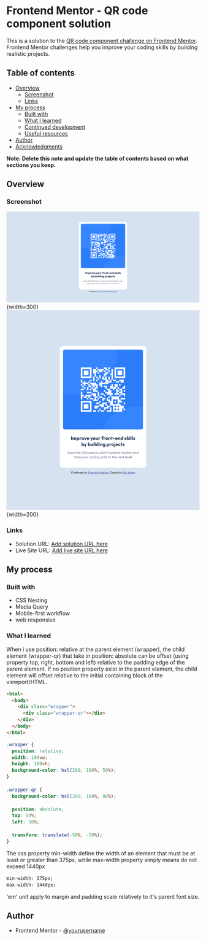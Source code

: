 # Frontend Mentor - QR code component solution

This is a solution to the [QR code component challenge on Frontend Mentor](https://www.frontendmentor.io/challenges/qr-code-component-iux_sIO_H). Frontend Mentor challenges help you improve your coding skills by building realistic projects.

## Table of contents

- [Overview](#overview)
  - [Screenshot](#screenshot)
  - [Links](#links)
- [My process](#my-process)
  - [Built with](#built-with)
  - [What I learned](#what-i-learned)
  - [Continued development](#continued-development)
  - [Useful resources](#useful-resources)
- [Author](#author)
- [Acknowledgments](#acknowledgments)

**Note: Delete this note and update the table of contents based on what sections you keep.**

## Overview

### Screenshot

![Desktop](Desktop.png){width=300}
![Mobile](mobile.png){width=200}

### Links

- Solution URL: [Add solution URL here](https://your-solution-url.com)
- Live Site URL: [Add live site URL here](https://your-live-site-url.com)

## My process

### Built with

- CSS Nesting
- Media Query
- Mobile-first workflow
- web responsive

### What I learned

When i use position: relative at the parent element (wrapper), the child element (wrapper-qr) that take in position: absolute can be offset (using property top, right, bottom and left) relative to the padding edge of the parent element. If no position property exist in the parent element, the child element will offset relative to the initial containing block of the viewport/HTML.

```html
<html>
  <body>
    <div class="wrapper">
      <div class="wrapper-qr"></div>
    </div>
  </body>
</html>
```

```css
.wrapper {
  position: relative;
  width: 100vw;
  height: 100vh;
  background-color: hsl(289, 100%, 50%);
}

.wrapper-qr {
  background-color: hsl(289, 100%, 80%);

  position: absolute;
  top: 50%;
  left: 50%;

  transform: translate(-50%, -50%);
}
```

The css property min-width define the width of an element that must be at least or greater than 375px, while max-width property simply means do not exceed 1440px

```css
min-width: 375px;
max-width: 1440px;
```

'em' unit apply to margin and padding scale relatively to it's parent font size.

## Author

- Frontend Mentor - [@yourusername](https://www.frontendmentor.io/profile/honlimwong)
